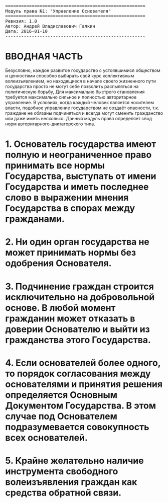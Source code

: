 <pre>
=====================================================
Модуль права №1: "Управление Основателя"
=====================================================
Ревизия: 1.0
Автор: Андрей Владиславович Галкин
Дата: 2016-01-10
----------------------------------------------------- 
</pre>

# ВВОДНАЯ ЧАСТЬ

Безусловно, каждое развитое государство с устоявшимися обществом и ценностями способно выбирать свой курс коллективным волеизъявлением, но находящиеся в начале своего жизненного пути государства просто не могут себе позволить распыляться на политическую борьбу, Для максимально быстрого становления требуется максимально сильное и полностью авторитарное управление. В условиях, когда каждый человек является носителем власти, подобное управление государством не создаёт опасности, т.к. граждане не обязаны подчиняться и всегда могут сменить гражданство или даже иметь несколько.
Данный модуль права определяет свод норм авторитарного-диктаторского типа.

# 1. Основатель государства имеют полную и неограниченное право принимать все нормы Государства, выступать от имени Государства и иметь последнее слово в выражении мнения Государства в спорах между гражданами.
# 2. Ни один орган государства не может принимать нормы без одобрения Основателя.
# 3. Подчинение граждан строится исключительно на добровольной основе. В любой момент гражданин может отказать в доверии Основателю и выйти из гражданства этого Государства.
# 4. Если основателей более одного, то порядок согласования между основателями и принятия решения определяется Основным Документом Государства. В этом случае под Основателем подразумевается совокупность всех основателей.
# 5. Крайне желательно наличие инструмента свободного волеизъявления граждан как средства обратной связи.


